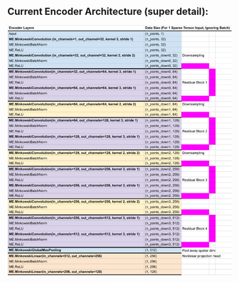 ## Current Encoder Architecture (super detail):
![Encoder Architecture](3d_segment/encoder_outline.png)
